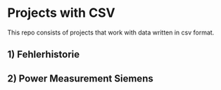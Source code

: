 # Projects with CSV

This repo consists of projects that work with data written in csv format.

## 1) Fehlerhistorie 
## 2) Power Measurement Siemens